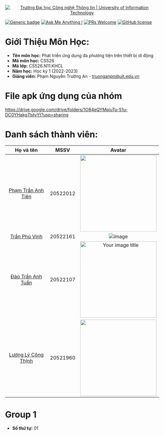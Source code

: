 <!-- Banner -->
<p align="center">
  <a href="https://www.uit.edu.vn/" title="Trường Đại học Công nghệ Thông tin" style="border: none;">
    <img src="https://i.imgur.com/WmMnSRt.png" alt="Trường Đại học Công nghệ Thông tin | University of Information Technology">
  </a>
</p>

[![Generic badge](https://img.shields.io/badge/Status-working-<COLOR>.svg)](https://shields.io/)
[![Ask Me Anything !](https://img.shields.io/badge/Ask%20me-anything-1abc9c.svg)](https://github.com/anhquan075/CS114.L22.KHCL/issues/new)
[![PRs Welcome](https://img.shields.io/badge/PRs-welcome-brightgreen.svg?style=flat-square)](http://makeapullrequest.com)
[![GitHub license](https://img.shields.io/github/license/Naereen/StrapDown.js.svg)](https://github.com/anhquan075/CS114.L22.KHCL/blob/master/LICENSE)


# Giới Thiệu Môn Học:
* __Tên môn học:__ Phát triển ứng dụng đa phương tiện trên thiết bị di động
* __Mã môn học:__ CS526
* __Mã lớp:__ CS526.N11.KHCL
* __Năm học:__ Học kỳ 1 (2022-2023)
* __Giảng viên:__ Phạm Nguyễn Trường An - <truonganpn@uit.edu.vn>

# File apk ứng dụng của nhóm
https://drive.google.com/drive/folders/1O84eQYMpiuTu-51u-DC0YHakg7IstyYt?usp=sharing

# Danh sách thành viên:
| Họ và tên      | MSSV | Avatar |
| :---:        |    :----:   |          :---: |
| [Phạm Trần Anh Tiên](https://github.com/ptatien0307)      | 20522012       | <img src="https://user-images.githubusercontent.com/79583501/198209075-a360d340-2f0f-42d6-b5da-0cbc6d53c019.png" width="250" />  |
| [Trần Phú Vinh](https://github.com/Zrmikstri "Vinh's github")      | 20522161       | ![image](https://media.discordapp.net/attachments/945132357487329360/996334585371697232/unknown.png)  |
| [Đào Trần Anh Tuấn](https://github.com/daotrananhtuan09102002 "Tuấn's github")   | 20522107        | <img src="https://media.discordapp.net/attachments/945132357487329360/996332249215684678/31aa9a0333bcf0e2a9ad.jpg" alt="Your image title" width="250"/>|  
| [Lương Lý Công Thịnh](https://github.com/llcthinh2103 "Thịnh's github")      | 20521960       | <img src="https://user-images.githubusercontent.com/79445118/198209739-a5a1b513-affc-4929-87a8-c42b6c96df60.jpg" width="250" /> |

# Group 1
* __Số thứ tự:__ 01

